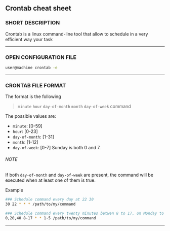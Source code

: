 ## Crontab cheat sheet

### SHORT DESCRIPTION
Crontab is a linux command-line tool that allow to schedule in a very efficient way your task

---

### OPEN CONFIGURATION FILE
```bash
user@machine crontab -e
```

---

### CRONTAB FILE FORMAT
The format is the following 
> ```minute```  ```hour```  ```day-of-month``` ```month``` ```day-of-week``` command

The possible values are:

* ```minute```: [0-59]
* ```hour```: [0-23]
* ```day-of-month```: [1-31] 
* ```month```: [1-12]
* ```day-of-week```: [0-7] Sunday is both 0 and 7.

###### NOTE
If both ```day-of-month``` and ```day-of-week``` are present, the command will be executed when at least one of them is true.

Example
```bash
### Schedule command every day at 22 30
30 22 * * * /path/to/my/command

### Schedule command every twenty minutes betwen 8 to 17, on Monday to Friday
0,20,40 8-17 * * 1-5 /path/to/my/command
```

---


